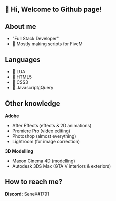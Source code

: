 ## 👋 Hi, Welcome to Github page!

## About me
- "Full Stack Developer"
- 🐌 Mostly making scripts for FiveM
## Languages
- 📜 LUA
- 📜 HTML5
- 📜 CSS3
- 📜 Javascript/jQuery
## Other knowledge
**Adobe**
- After Effects (effects & 2D animations)
- Premiere Pro (video editing)
- Photoshop (almost everything)
- Lightroom (for image correction)

**3D Modelling**
- Maxon Cinema 4D (modelling)
- Autodesk 3DS Max (GTA V interiors & exteriors)

## How to reach me?

**Discord:** SeneX#1791
